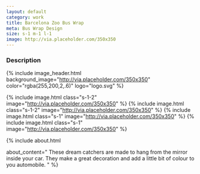 ```yaml
---
layout: default
category: work
title: Barcelona Zoo Bus Wrap
meta: Bus Wrap Design 
size: s-1 m-1 l-1
image: http://via.placeholder.com/350x350
---
```


### Description

{% include image_header.html background_image="http://via.placeholder.com/350x350" color="rgba(255,200,2,.6)" logo="logo.svg" %}

{% include image.html class="s-1-2" image="http://via.placeholder.com/350x350" %}
{% include image.html class="s-1-2" image="http://via.placeholder.com/350x350" %}
{% include image.html class="s-1" image="http://via.placeholder.com/350x350" %}
{% include image.html class="s-1" image="http://via.placeholder.com/350x350" %}

{% include about.html 

about_content=" These dream catchers are made to hang from the mirror inside your car. They make a great decoration and add a little bit of colour to you automobile. " %}